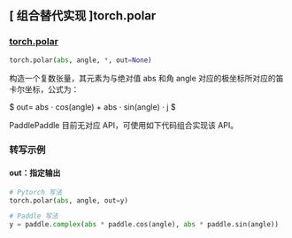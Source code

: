 ## [ 组合替代实现 ]torch.polar

### [torch.polar](https://pytorch.org/docs/stable/generated/torch.polar.html#torch.polar)
```python
torch.polar(abs, angle, *, out=None)
```


构造一个复数张量，其元素为与绝对值 abs 和角 angle 对应的极坐标所对应的笛卡尔坐标，公式为：

$ out= abs ⋅ cos(angle) + abs ⋅ sin(angle) ⋅ j $

PaddlePaddle 目前无对应 API，可使用如下代码组合实现该 API。

###  转写示例
#### out：指定输出
```python
# Pytorch 写法
torch.polar(abs, angle, out=y)

# Paddle 写法
y = paddle.complex(abs * paddle.cos(angle), abs * paddle.sin(angle))
```

